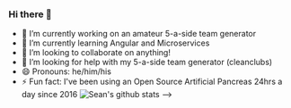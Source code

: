 ### Hi there 👋
- 🔭 I’m currently working on an amateur 5-a-side team generator
- 🌱 I’m currently learning Angular and Microservices
- 👯 I’m looking to collaborate on anything!
- 🤔 I’m looking for help with my 5-a-side team generator (cleanclubs)
- 😄 Pronouns: he/him/his
- ⚡ Fun fact: I've been using an Open Source Artificial Pancreas 24hrs a day since 2016
![Sean's github stats](https://github-readme-stats.vercel.app/api?username=seanr89man&show_icons=true)
-->

